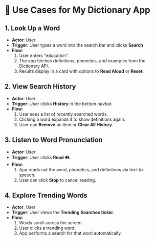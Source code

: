 # 📑 Use Cases for My Dictionary App

## 1. Look Up a Word
- **Actor**: User  
- **Trigger**: User types a word into the search bar and clicks **Search**  
- **Flow**:
  1. User enters "education".
  2. The app fetches definitions, phonetics, and examples from the Dictionary API.
  3. Results display in a card with options to **Read Aloud** or **Reset**.

## 2. View Search History
- **Actor**: User  
- **Trigger**: User clicks **History** in the bottom navbar.  
- **Flow**:
  1. User sees a list of recently searched words.
  2. Clicking a word expands it to show definitions again.
  3. User can **Remove** an item or **Clear All History**.

## 3. Listen to Word Pronunciation
- **Actor**: User  
- **Trigger**: User clicks **Read 🔊**.  
- **Flow**:
  1. App reads out the word, phonetics, and definitions via text-to-speech.
  2. User can click **Stop** to cancel reading.

## 4. Explore Trending Words
- **Actor**: User  
- **Trigger**: User views the **Trending Searches ticker**.  
- **Flow**:
  1. Words scroll across the screen.
  2. User clicks a trending word.
  3. App performs a search for that word automatically.
